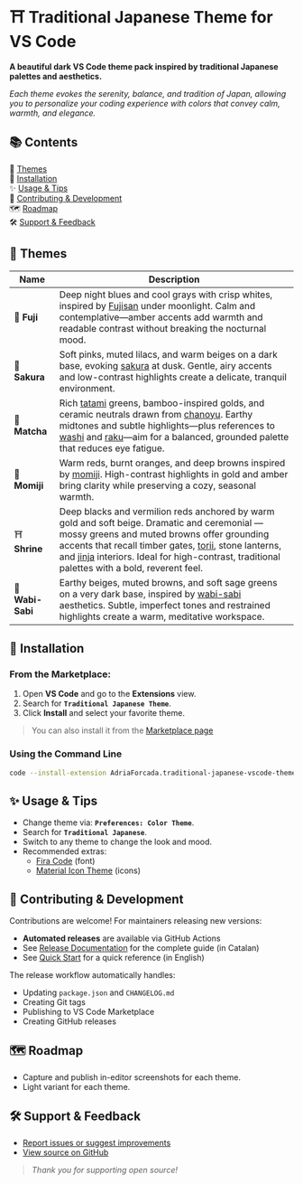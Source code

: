 # ⛩️ Traditional Japanese Theme for VS Code

**A beautiful dark VS Code theme pack inspired by traditional Japanese palettes and aesthetics.**

_Each theme evokes the serenity, balance, and tradition of Japan, allowing you to personalize your coding experience with colors that convey calm, warmth, and elegance._

## 📚 Contents

🎨 [Themes](#-themes)<br/>
🚀 [Installation](#-installation)<br/>
✨ [Usage & Tips](#-usage--tips)<br/>
🤝 [Contributing & Development](#-contributing--development)<br/>
🗺️ [Roadmap](#roadmap)<br/>
🛠️ [Support & Feedback](#support-and-feedback)<br/>

## 🎨 Themes

| Name             | Description                                                                                                                                                                                                                                                                                                                                                                                                                                                                                                                                                                                                                     |
| ---------------- | ------------------------------------------------------------------------------------------------------------------------------------------------------------------------------------------------------------------------------------------------------------------------------------------------------------------------------------------------------------------------------------------------------------------------------------------------------------------------------------------------------------------------------------------------------------------------------------------------------------------------------- |
| 🗻 **Fuji**      | Deep night blues and cool grays with crisp whites, inspired by <a href="https://en.wikipedia.org/wiki/Mount_Fuji" target="_blank" rel="noopener noreferrer">Fujisan</a> under moonlight. Calm and contemplative—amber accents add warmth and readable contrast without breaking the nocturnal mood.                                                                                                                                                                                                                                                                                                                             |
| 🌸 **Sakura**    | Soft pinks, muted lilacs, and warm beiges on a dark base, evoking <a href="https://en.wikipedia.org/wiki/Sakura" target="_blank" rel="noopener noreferrer">sakura</a> at dusk. Gentle, airy accents and low-contrast highlights create a delicate, tranquil environment.                                                                                                                                                                                                                                                                                                                                                        |
| 🍵 **Matcha**    | Rich <a href="https://en.wikipedia.org/wiki/Tatami" target="_blank" rel="noopener noreferrer">tatami</a> greens, bamboo-inspired golds, and ceramic neutrals drawn from <a href="https://en.wikipedia.org/wiki/Japanese_tea_ceremony" target="_blank" rel="noopener noreferrer">chanoyu</a>. Earthy midtones and subtle highlights—plus references to <a href="https://en.wikipedia.org/wiki/Washi" target="_blank" rel="noopener noreferrer">washi</a> and <a href="https://en.wikipedia.org/wiki/Raku_ware" target="_blank" rel="noopener noreferrer">raku</a>—aim for a balanced, grounded palette that reduces eye fatigue. |
| 🍁 **Momiji**    | Warm reds, burnt oranges, and deep browns inspired by <a href="https://en.wikipedia.org/wiki/Momiji" target="_blank" rel="noopener noreferrer">momiji</a>. High-contrast highlights in gold and amber bring clarity while preserving a cozy, seasonal warmth.                                                                                                                                                                                                                                                                                                                                                                   |
| ⛩️ **Shrine**    | Deep blacks and vermilion reds anchored by warm gold and soft beige. Dramatic and ceremonial — mossy greens and muted browns offer grounding accents that recall timber gates, <a href="https://en.wikipedia.org/wiki/Torii" target="_blank" rel="noopener noreferrer">torii</a>, stone lanterns, and <a href="https://en.wikipedia.org/wiki/Shinto_shrine" target="_blank" rel="noopener noreferrer">jinja</a> interiors. Ideal for high-contrast, traditional palettes with a bold, reverent feel.                                                                                                                            |
| 🎍 **Wabi-Sabi** | Earthy beiges, muted browns, and soft sage greens on a very dark base, inspired by <a href="https://en.wikipedia.org/wiki/Wabi-sabi" target="_blank" rel="noopener noreferrer">wabi-sabi</a> aesthetics. Subtle, imperfect tones and restrained highlights create a warm, meditative workspace.                                                                                                                                                                                                                                                                                                                                 |

## 🚀 Installation

### From the Marketplace:

1. Open **VS Code** and go to the **Extensions** view.
2. Search for **`Traditional Japanese Theme`**.
3. Click **Install** and select your favorite theme.

> You can also install it from the <a href="https://marketplace.visualstudio.com/items?itemName=AdriaForcada.traditional-japanese-vscode-theme" target="_blank" rel="noopener noreferrer">Marketplace page</a>

### Using the Command Line

```zsh
code --install-extension AdriaForcada.traditional-japanese-vscode-theme
```

## ✨ Usage & Tips

- Change theme via: **`Preferences: Color Theme`**.
- Search for **`Traditional Japanese`**.
- Switch to any theme to change the look and mood.
- Recommended extras:
  - <a href="https://github.com/tonsky/FiraCode" target="_blank" rel="noopener noreferrer">Fira Code</a> (font)
  - <a href="https://marketplace.visualstudio.com/items?itemName=PKief.material-icon-theme" target="_blank" rel="noopener noreferrer">Material Icon Theme</a> (icons)

## 🤝 Contributing & Development

Contributions are welcome! For maintainers releasing new versions:

- **Automated releases** are available via GitHub Actions
- See [Release Documentation](.github/RELEASE.md) for the complete guide (in Catalan)
- See [Quick Start](.github/RELEASE_QUICKSTART.md) for a quick reference (in English)

The release workflow automatically handles:
- Updating `package.json` and `CHANGELOG.md`
- Creating Git tags
- Publishing to VS Code Marketplace
- Creating GitHub releases

<a id="roadmap"></a>

## 🗺️ Roadmap

- Capture and publish in-editor screenshots for each theme.
- Light variant for each theme.

<a id="support-and-feedback"></a>

## 🛠️ Support & Feedback

- <a href="https://github.com/aforcada/traditional-japanese-vscode-theme/issues" target="_blank" rel="noopener noreferrer">Report issues or suggest improvements</a>
- <a href="https://github.com/aforcada/traditional-japanese-vscode-theme" target="_blank" rel="noopener noreferrer">View source on GitHub</a>

> _Thank you for supporting open source!_
